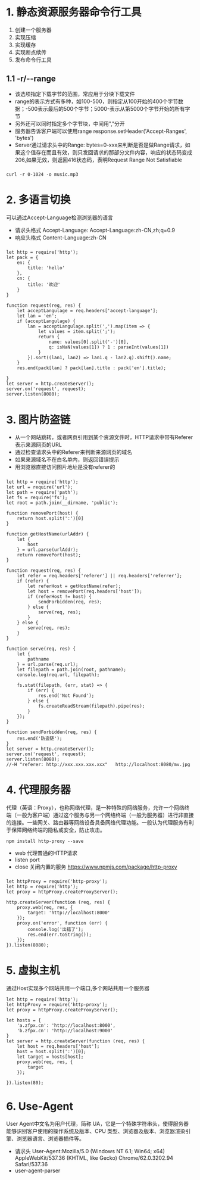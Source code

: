 # 1. 静态资源服务器命令行工具
1. 创建一个服务器
2. 实现压缩
3. 实现缓存
4. 实现断点续传
5. 发布命令行工具
## 1.1 -r/--range
- 该选项指定下载字节的范围，常应用于分块下载文件
- range的表示方式有多种，如100-500，则指定从100开始的400个字节数据；-500表示最后的500个字节；5000-表示从第5000个字节开始的所有字节
- 另外还可以同时指定多个字节块，中间用","分开
- 服务器告诉客户端可以使用range response.setHeader('Accept-Ranges', 'bytes')
- Server通过请求头中的Range: bytes=0-xxx来判断是否是做Range请求，如果这个值存在而且有效，则只发回请求的那部分文件内容，响应的状态码变成206,如果无效，则返回416状态码，表明Request Range Not Satisfiable
#####
    curl -r 0-1024 -o music.mp3
# 2. 多语言切换
可以通过Accept-Language检测浏览器的语言

- 请求头格式 Accept-Language: Accept-Language:zh-CN,zh;q=0.9
- 响应头格式 Content-Language:zh-CN
#####
    let http = require('http');
    let pack = {
        en: {
            title: 'hello'
        },
        cn: {
            title: '欢迎'
        }
    }

    function request(req, res) {
        let acceptLangulage = req.headers['accept-language'];
        let lan = 'en';
        if (acceptLangulage) {
            lan = acceptLangulage.split(',').map(item => {
                let values = item.split(';');
                return {
                    name: values[0].split('-')[0],
                    q: isNaN(values[1]) ? 1 : parseInt(values[1])
                }
            }).sort((lan1, lan2) => lan1.q - lan2.q).shift().name;
        }
        res.end(pack[lan] ? pack[lan].title : pack['en'].title);

    }
    let server = http.createServer();
    server.on('request', request);
    server.listen(8080);
# 3. 图片防盗链
- 从一个网站跳转，或者网页引用到某个资源文件时，HTTP请求中带有Referer表示来源网页的URL
- 通过检查请求头中的Referer来判断来源网页的域名
- 如果来源域名不在白名单内，则返回错误提示
- 用浏览器直接访问图片地址是没有referer的
#####
    let http = require('http');
    let url = require('url');
    let path = require('path');
    let fs = require('fs');
    let root = path.join(__dirname, 'public');

    function removePort(host) {
        return host.split(':')[0]
    }

    function getHostName(urlAddr) {
        let {
            host
        } = url.parse(urlAddr);
        return removePort(host);
    }

    function request(req, res) {
        let refer = req.headers['referer'] || req.headers['referrer'];
        if (refer) {
            let referHost = getHostName(refer);
            let host = removePort(req.headers['host']);
            if (referHost != host) {
                sendForbidden(req, res);
            } else {
                serve(req, res);
            }
        } else {
            serve(req, res);
        }
    }

    function serve(req, res) {
        let {
            pathname
        } = url.parse(req.url);
        let filepath = path.join(root, pathname);
        console.log(req.url, filepath);

        fs.stat(filepath, (err, stat) => {
            if (err) {
                res.end('Not Found');
            } else {
                fs.createReadStream(filepath).pipe(res);
            }
        });
    }

    function sendForbidden(req, res) {
        res.end('防盗链');
    }
    let server = http.createServer();
    server.on('request', request);
    server.listen(8080);
    //-H "referer: http://xxx.xxx.xxx.xxx"   http://localhost:8080/mv.jpg
# 4. 代理服务器
代理（英语：Proxy），也称网络代理，是一种特殊的网络服务，允许一个网络终端（一般为客户端）通过这个服务与另一个网络终端（一般为服务器）进行非直接的连接。一些网关、路由器等网络设备具备网络代理功能。一般认为代理服务有利于保障网络终端的隐私或安全，防止攻击。

    npm install http-proxy --save
- web 代理普通的HTTP请求
- listen port
- close 关闭内置的服务
https://www.npmjs.com/package/http-proxy
#####
    let httpProxy = require('http-proxy');
    let http = require('http');
    let proxy = httpProxy.createProxyServer();

    http.createServer(function (req, res) {
        proxy.web(req, res, {
            target: 'http://localhost:8000'
        });
        proxy.on('error', function (err) {
            console.log('出错了');
            res.end(err.toString());
        });
    }).listen(8080);
# 5. 虚拟主机
通过Host实现多个网站共用一个端口,多个网站共用一个服务器

    let http = require('http');
    let httpProxy = require('http-proxy');
    let proxy = httpProxy.createProxyServer();

    let hosts = {
        'a.zfpx.cn': 'http://localhost:8000',
        'b.zfpx.cn': 'http://localhost:9000'
    }
    let server = http.createServer(function (req, res) {
        let host = req.headers['host'];
        host = host.split(':')[0];
        let target = hosts[host];
        proxy.web(req, res, {
            target
        });

    }).listen(80);
# 6. Use-Agent
User Agent中文名为用户代理，简称 UA，它是一个特殊字符串头，使得服务器能够识别客户使用的操作系统及版本、CPU 类型、浏览器及版本、浏览器渲染引擎、浏览器语言、浏览器插件等。

- 请求头 User-Agent:Mozilla/5.0 (Windows NT 6.1; Win64; x64) AppleWebKit/537.36 (KHTML, like Gecko) Chrome/62.0.3202.94 Safari/537.36
- user-agent-parser